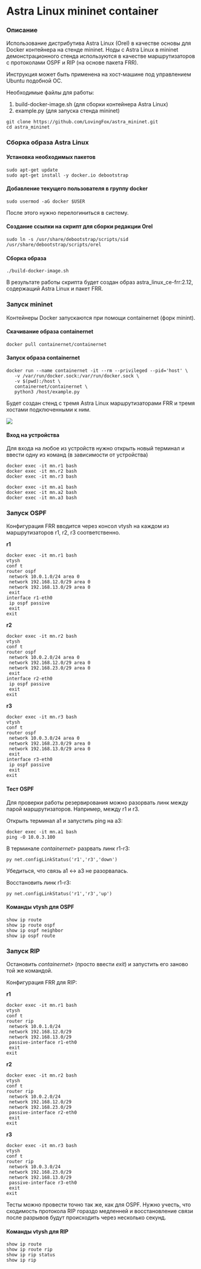 # Astra Linux mininet container

### Описание

Использование дистрибутива Astra Linux (Orel) в качестве основы для Docker контейнера на стенде mininet. Ноды с Astra Linux в mininet демонстрационного стенда используются в качестве маршрутизаторов с протоколами OSPF и RIP (на основе пакета FRR).

Инструкция может быть применена на хост-машине под управлением Ubuntu подобной ОС.

Необходимые файлы для работы:

1. build-docker-image.sh (для сборки контейнера Astra Linux)
2. example.py (для запуска стенда mininet)

```
git clone https://github.com/LovingFox/astra_mininet.git
cd astra_mininet
```

### Сборка образа Astra Linux

#### Установка необходимых пакетов

```
sudo apt-get update
sudo apt-get install -y docker.io debootstrap
```

#### Добавление текущего пользователя в группу docker

```
sudo usermod -aG docker $USER
```

После этого нужно перелогиниться в систему.

#### Создание ссылки на скрипт для сборки редакции Orel

```
sudo ln -s /usr/share/debootstrap/scripts/sid /usr/share/debootstrap/scripts/orel
```

#### Сборка образа

```
./build-docker-image.sh
```

В результате работы скрипта будет создан образ astra_linux_ce-frr:2.12, содержащий Astra Linux и пакет FRR.

### Запуск mininet

Контейнеры Docker запускаются при помощи containernet (форк minint).

#### Скачивание образа containernet

```
docker pull containernet/containernet
```

#### Запуск образа containernet

```
docker run --name containernet -it --rm --privileged --pid='host' \
   -v /var/run/docker.sock:/var/run/docker.sock \
   -v $(pwd):/host \
   containernet/containernet \
   python3 /host/example.py
```

Будет создан стенд с тремя Astra Linux маршрутизаторами FRR и тремя хостами подключенными к ним.

![](lab.png)

#### Вход на устройства

Для входа на любое из устройств нужно открыть новый терминал и ввести одну из команд (в зависимости от устройства)

```
docker exec -it mn.r1 bash
docker exec -it mn.r2 bash
docker exec -it mn.r3 bash

docker exec -it mn.a1 bash
docker exec -it mn.a2 bash
docker exec -it mn.a3 bash
```

### Запуск OSPF

Конфигурация FRR вводится через консол vtysh на каждом из маршрутизаторов r1, r2, r3 соответственно.

**r1**

```
docker exec -it mn.r1 bash
vtysh
conf t
router ospf
 network 10.0.1.0/24 area 0
 network 192.168.12.0/29 area 0
 network 192.168.13.0/29 area 0
 exit
interface r1-eth0
 ip ospf passive
 exit
exit
```

**r2**

```
docker exec -it mn.r2 bash
vtysh
conf t
router ospf
 network 10.0.2.0/24 area 0
 network 192.168.12.0/29 area 0
 network 192.168.23.0/29 area 0
 exit
interface r2-eth0
 ip ospf passive
 exit
exit
```

**r3**

```
docker exec -it mn.r3 bash
vtysh
conf t
router ospf
 network 10.0.3.0/24 area 0
 network 192.168.23.0/29 area 0
 network 192.168.13.0/29 area 0
 exit
interface r3-eth0
 ip ospf passive
 exit
exit
```

#### Тест OSPF

Для проверки работы резервирования можно разорвать линк между парой маршрутизаторов. Например, между r1 и r3.

Открыть терминал a1 и запустить ping на a3:

```
docker exec -it mn.a1 bash
ping -O 10.0.3.100
```

В терминале *containernet>* разрвать линк r1-r3:

```
py net.configLinkStatus('r1','r3','down')
```

Убедиться, что связь a1 <-> a3 не разорвалась.

Восстановить линк r1-r3:

```
py net.configLinkStatus('r1','r3','up')
```

#### Команды vtysh для OSPF

```
show ip route
show ip route ospf
show ip ospf neighbor
show ip ospf route
```

### Запуск RIP

Остановить *containernet>* (просто ввести *exit*) и запустить его заново той же командой.

Конфигурация FRR для RIP:

**r1**

```
docker exec -it mn.r1 bash
vtysh
conf t
router rip
 network 10.0.1.0/24
 network 192.168.12.0/29
 network 192.168.13.0/29
 passive-interface r1-eth0
 exit
exit
```

**r2**

```
docker exec -it mn.r2 bash
vtysh
conf t
router rip
 network 10.0.2.0/24
 network 192.168.12.0/29
 network 192.168.23.0/29
 passive-interface r2-eth0
 exit
exit
```

**r3**

```
docker exec -it mn.r3 bash
vtysh
conf t
router rip
 network 10.0.3.0/24
 network 192.168.23.0/29
 network 192.168.13.0/29
 passive-interface r3-eth0
 exit
exit
```

Тесты можно провести точно так же, как для OSPF. Нужно учесть, что сходимость протокола RIP гораздо медленней и восстановление связи после разрывов будут происходить через несколько секунд.

#### Команды vtysh для RIP

```
show ip route
show ip route rip
show ip rip status
show ip rip
```
